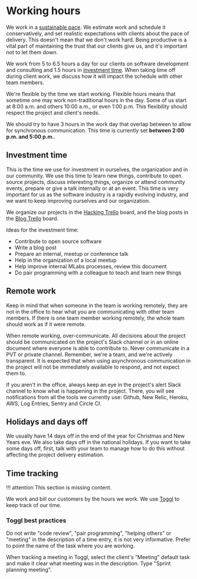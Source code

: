 # Working hours

We work in a [sustainable pace](http://www.extremeprogramming.org/rules/overtime.html). We estimate work and schedule it conservatively, and set realistic expectations with clients about the pace of delivery. This doesn't mean that we don't work hard. Being productive is a vital part of maintaining the trust that our clients give us, and it's important not to let them down.

We work from 5 to 6.5 hours a day for our clients on software development and consulting and 1.5 hours in [investment time](https://thoughtbot.com/playbook/our-company/time). When taking time off during client work, we discuss how it will impact the schedule with other team members.

We're flexible by the time we start working. Flexible hours means that sometime one may work non-traditional hours in the day. Some of us start at 8:00 a.m. and others 10:00 a.m., or even 1:00 p.m. This flexibility should respect the project and client's needs.

We should try to have 3 hours in the work day that overlap between to allow for synchronous communication. This time is currently set **between 2:00 p.m. and 5:00 p.m.**.

## Investment time

This is the time we use for investment in ourselves, the organization and in our community. We use this time to learn new things, contribute to open source projects, discuss interesting things, organize or attend community events, prepare or give a talk internally or at an event. This time is very important for us as the software industry is a rapidly evolving industry, and we want to keep improving ourselves and our organization.

We organize our projects in the [Hacking Trello](https://trello.com/b/6Qg8rle1/mochileiros-hacking) board, and the blog posts in the [Blog Trello](https://trello.com/b/zdmuA1MN/mochileiros-blog) board.

Ideas for the investment time:

* Contribute to open source software
* Write a blog post
* Prepare an internal, meetup or conference talk
* Help in the organization of a local meetup
* Help improve internal MLabs processes, review this document
* Do pair programming with a colleague to teach and learn new things

## Remote work

Keep in mind that when someone in the team is working remotely, they are not in the office to hear what you are communicating with other team members. If there is one team member working remotely, the whole team should work as if it were remote.

When remote working, over-communicate. All decisions about the project should be communicated on the project's Slack channel or in an online document where everyone is able to contribute to. Never communicate in a PVT or private channel. Remember, we're a team, and we're actively transparent. It is expected that when using asynchronous communication in the project will not be immediately available to respond, and not expect them to.

If you aren't in the office, always keep an eye in the project's alert Slack channel to know what is happening in the project. There, you will see notifications from all the tools we currently use: Github, New Relic, Heroku, AWS, Log Entries, Sentry and Circle CI.

## Holidays and days off

We usually have 14 days off in the end of the year for Christmas and New Years eve. We also take days off in the national holidays. If you want to take some days off, first, talk with your team to manage how to do this without affecting the project delivery estimation.

## Time tracking

!!! attention
    This section is missing content.

We work and bill our customers by the hours we work. We use [Toggl](https://www.toggl.com) to keep track of our time.

### Toggl best practices

Do not write "code review", "pair programming", "helping others" or "meeting" in the description of a time entry, it is not very informative. Prefer to point the name of the task where you are working.

When tracking a meeting in Toggl, select the client's "Meeting" default task and make it clear what meeting was in the description. Type "Sprint planning meeting".
